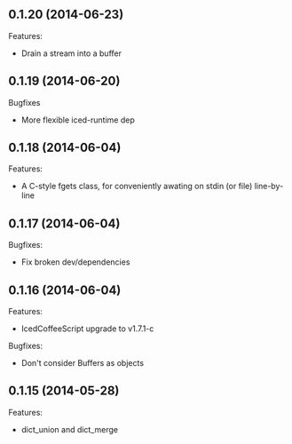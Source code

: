 ## 0.1.20 (2014-06-23)

Features:

  - Drain a stream into a buffer

## 0.1.19 (2014-06-20)

Bugfixes

  - More flexible iced-runtime dep

## 0.1.18 (2014-06-04)

Features:

  - A C-style fgets class, for conveniently awating on stdin (or file) line-by-line

## 0.1.17 (2014-06-04)

Bugfixes:

  - Fix broken dev/dependencies

## 0.1.16 (2014-06-04)

Features:

  - IcedCoffeeScript upgrade to v1.7.1-c

Bugfixes:

  - Don't consider Buffers as objects

## 0.1.15 (2014-05-28)

Features:

  - dict_union and dict_merge

